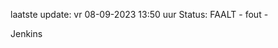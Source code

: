 laatste update: 
vr 08-09-2023 13:50   uur 
Status: FAALT - fout - 
<div class="service R">Jenkins</div>